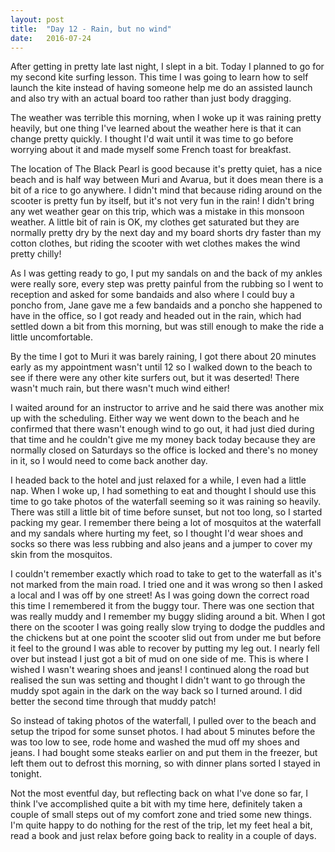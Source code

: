 ```yaml
---
layout: post
title:  "Day 12 - Rain, but no wind"
date:   2016-07-24
---
```


After getting in pretty late last night, I slept in a bit. Today I planned to go for my second kite surfing lesson. This time I was going to learn how to self launch the kite instead of having someone help me do an assisted launch and also try with an actual board too rather than just body dragging.

The weather was terrible this morning, when I woke up it was raining pretty heavily, but one thing I've learned about the weather here is that it can change pretty quickly. I thought I'd wait until it was time to go before worrying about it and made myself some French toast for breakfast.

The location of The Black Pearl is good because it's pretty quiet, has a nice beach and is half way between Muri and Avarua, but it does mean there is a bit of a rice to go anywhere. I didn't mind that because riding around on the scooter is pretty fun by itself, but it's not very fun in the rain! I didn't bring any wet weather gear on this trip, which was a mistake in this monsoon weather. A little bit of rain is OK, my clothes get saturated but they are normally pretty dry by the next day and my board shorts dry faster than my cotton clothes, but riding the scooter with wet clothes makes the wind pretty chilly!

As I was getting ready to go, I put my sandals on and the back of my ankles were really sore, every step was pretty painful from the rubbing so I went to reception and asked for some bandaids and also where I could buy a poncho from, Jane gave me a few bandaids and a poncho she happened to have in the office, so I got ready and headed out in the rain, which had settled down a bit from this morning, but was still enough to make the ride a little uncomfortable.

By the time I got to Muri it was barely raining, I got there about 20 minutes early as my appointment wasn't until 12 so I walked down to the beach to see if there were any other kite surfers out, but it was deserted! There wasn't much rain, but there wasn't much wind either!

I waited around for an instructor to arrive and he said there was another mix up with the scheduling. Either way we went down to the beach and he confirmed that there wasn't enough wind to go out, it had just died during that time and he couldn't give me my money back today because they are normally closed on Saturdays so the office is locked and there's no money in it, so I would need to come back another day.

I headed back to the hotel and just relaxed for a while, I even had a little nap. When I woke up, I had something to eat and thought I should use this time to go take photos of the waterfall seeming so it was raining so heavily. There was still a little bit of time before sunset, but not too long, so I started packing my gear. I remember there being a lot of mosquitos at the waterfall and my sandals where hurting my feet, so I thought I'd wear shoes and socks so there was less rubbing and also jeans and a jumper to cover my skin from the mosquitos.

I couldn't remember exactly which road to take to get to the waterfall as it's not marked from the main road. I tried one and it was wrong so then I asked a local and I was off by one street! As I was going down the correct road this time I remembered it from the buggy tour. There was one section that was really muddy and I remember my buggy sliding around a bit. When I got there on the scooter I was going really slow trying to dodge the puddles and the chickens but at one point the scooter slid out from under me but before it feel to the ground I was able to recover by putting my leg out. I nearly fell over but instead I just got a bit of mud on one side of me. This is where I wished I wasn't wearing shoes and jeans! I continued along the road but realised the sun was setting and thought I didn't want to go through the muddy spot again in the dark on the way back so I turned around. I did better the second time through that muddy patch!

So instead of taking photos of the waterfall, I pulled over to the beach and setup the tripod for some sunset photos. I had about 5 minutes before the was too low to see, rode home and washed the mud off my shoes and jeans. I had bought some steaks earlier on and put them in the freezer, but left them out to defrost this morning, so with dinner plans sorted I stayed in tonight.

Not the most eventful day, but reflecting back on what I've done so far, I think I've accomplished quite a bit with my time here, definitely taken a couple of small steps out of my comfort zone and tried some new things. I'm quite happy to do nothing for the rest of the trip, let my feet heal a bit, read a book and just relax before going back to reality in a couple of days.
